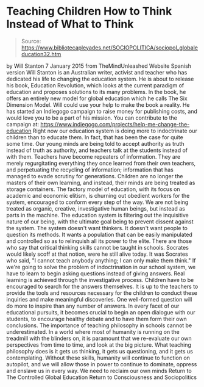 # Teaching Children How to Think Instead of What to Think

> Source: https://www.bibliotecapleyades.net/SOCIOPOLITICA/sociopol_globaleducation32.htm

by Will Stanton
7 January 2015 from TheMindUnleashed Website
Spanish version
Will Stanton is an Australian writer, activist and teacher who has dedicated his life to changing the education system.
He is about to release his book, Education Revolution, which looks at the current paradigm of education and proposes solutions
to its many problems.
In the book, he offers an entirely new model for global education which he calls The Six Dimension Model.
Will could use your help to make the book a reality.
He has started an Indiegogo campaign to raise money for publishing costs, and would love you to be a part of his mission.
You can contribute to the campaign at:
https://www.indiegogo.com/projects/help-me-change-the-education
Right now our education system is doing more to indoctrinate our children than to educate them. In fact, that has been the case for quite some time.
Our young minds are being told to accept authority as truth instead of truth as authority, and teachers talk at the students instead of with them.
Teachers have become repeaters of information.
They are merely regurgitating everything they once learned from their own teachers, and perpetuating the recycling of information; information that has managed to evade scrutiny for generations.
Children are no longer the masters of their own learning, and instead, their minds are being treated as storage containers.
The factory model of education, with its focus on academic and economic elitism, is churning out obedient workers for the system, encouraged to conform every step of the way.
We are not being treated as organic, creative, investigative human beings, but instead as parts in the machine. The education system is filtering out the inquisitive nature of our being, with the ultimate goal being to prevent dissent against the system.
The system doesn't want thinkers. It doesn't want people to question its methods.
It wants a population that can be easily manipulated and controlled so as to relinquish all its power to the elite.
There are those who say that critical thinking skills cannot be taught in schools. Socrates would likely scoff at that notion, were he still alive today.
It was Socrates who said,
"I cannot teach anybody anything; I can only make them think."
If we're going to solve the problem of indoctrination in our school system, we have to learn to begin asking questions instead of giving answers. Real learning is achieved through the investigative process.
Children have to be encouraged to search for the answers themselves. It is up to the teachers to provide the tools and resources necessary for the children to conduct these inquiries and make meaningful discoveries.
One well-formed question will do more to inspire than any number of answers. In every facet of our educational pursuits, it becomes crucial to begin an open dialogue with our students, to encourage healthy debate and to have them form their own conclusions.
The importance of teaching philosophy in schools cannot be underestimated.
In a world where most of humanity is running on the treadmill with the blinders on, it is paramount that we re-evaluate our own perspectives from time to time, and look at the big picture.
What teaching philosophy does is it gets us thinking, it gets us questioning, and it gets us contemplating. Without these skills, humanity will continue to function on autopilot, and we will allow those in power to continue to dominate, oppress and enslave us in every way.
We need to reclaim our own minds
Return to The Controlled Global Education
Return to Consciousness and Sociopolitics
